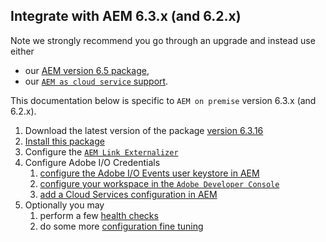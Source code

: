 
## Integrate with AEM 6.3.x (and 6.2.x)

Note we strongly recommend you go through an upgrade and instead use either
* our [AEM version 6.5 package](aem_on_premise_install_6.5.md),
* our [`AEM as cloud service` support](aem_skyline_install.md).

This documentation below is specific to `AEM on premise` version 6.3.x (and 6.2.x).

1. Download the latest version of the package [version 6.3.16](https://github.com/adobeio/adobeio-documentation/files/2649329/aem-event-proxy-6.3.16.zip) 
2. [Install this package](aem_on_premise_package_install.md)
3. Configure the [`AEM Link Externalizer`](aem_on_premise_link_externalizer.md)
4. Configure Adobe I/O Credentials
   1. [configure the Adobe I/O Events user keystore in AEM](aem_keystore_setup.md) 
   2. [configure your workspace in the `Adobe Developer Console`](aem_console_setup.md)
   3. [add a Cloud Services configuration in AEM](aem_6_3_cloud_service_config.md)
5. Optionally you may 
   1. perform a few [health checks](aem_healthcheck_6_4.md)  
   2. do some more [configuration fine tuning](aem_advanced_configurations.md) 
       

 